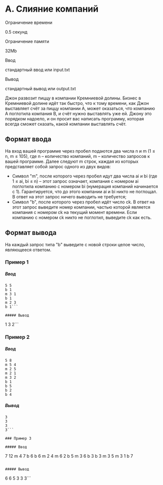 A. Слияние компаний
===================

Ограничение времени

0.5 секунд

Ограничение памяти

32Mb

Ввод

стандартный ввод или input.txt

Вывод

стандартный вывод или output.txt

Джон развозит пиццу в компании Кремниевой долины. Бизнес в Кремниевой долине идёт так быстро, что к тому времени, как Джон выставляет счёт за пиццу компании А, может оказаться, что компанию А поглотила компания B, и счёт нужно выставлять уже ей. Джону это порядком надоело, и он просит вас написать программу, которая всегда сможет сказать, какой компании выставлять счёт.

Формат ввода
------------

На вход вашей программе через пробел подаются два числа n и m (1 ≤ n, m ≤ 105), где n – количество компаний, m – количество запросов к вашей программе. Далее следуют m строк, каждая из которых представляет собой запрос одного из двух видов:

*   Символ "m", после которого через пробел идут два числа ai и bi (где 1 ≤ ai, bi ≤ n) – этот запрос означает, компания с номером ai поглотила компанию с номером bi (нумерация компаний начинается с 1). Гарантируется, что до этого компании ai и bi никто не поглощал. В ответ на этот запрос ничего выводить не требуется;
*   Символ "b", после которого через пробел идёт число ck. В ответ на этот запрос выведите номер компании, частью которой является компания с номером ck на текущий момент времени. Если компанию с номером ck никто не поглотил, выведите ck как есть.

Формат вывода
-------------

На каждый запрос типа "b" выведите с новой строки целое число, являющееся ответом.

### Пример 1

##### Ввод

```
5 5
b 1
m 3 1
b 1
m 2 3
b 1```

##### Вывод

```
1
3
2```

### Пример 2

##### Ввод

```
5 8
m 5 4
m 2 5
m 2 1
m 3 2
b 1
b 5
b 2
b 4
```

##### Вывод

```
3
3
3
3```

### Пример 3

##### Ввод

```
7 12
m 4 7
b 6
b 6
m 2 4
m 6 2
b 5
m 3 6
b 3
b 3
m 3 5
m 3 1
b 7
```

##### Вывод

```
6
6
5
3
3
3```